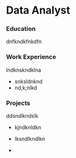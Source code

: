# Data Analyst
### Education 
dnfkndkfnkdfn

### Work Experience
lndknskndklna
- snksldnknd
- nd;k;nlkd

### Projects
ddsndlkndslk
- kjndknldkn
- lksndlkndlkn

- 
